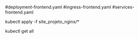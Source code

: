 #deployment-frontend.yaml
#ingress-frontend.yaml
#services-frontend.yaml

kubectl apply -f site_projeto_nginx/*

kubectl get all
